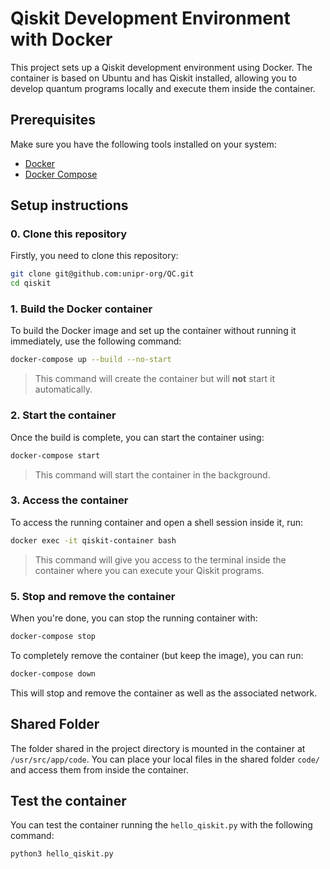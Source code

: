 # Qiskit Development Environment with Docker
This project sets up a Qiskit development environment using Docker. The container is based on Ubuntu and has Qiskit installed, allowing you to develop quantum programs locally and execute them inside the container.

## Prerequisites
Make sure you have the following tools installed on your system:
- [Docker](https://docs.docker.com/get-docker/)
- [Docker Compose](https://docs.docker.com/compose/install/)

## Setup instructions
### 0. Clone this repository
Firstly, you need to clone this repository:

```bash
git clone git@github.com:unipr-org/QC.git
cd qiskit
```

### 1. Build the Docker container
To build the Docker image and set up the container without running it immediately, use the following command:

```bash
docker-compose up --build --no-start
```

> This command will create the container but will **not** start it automatically.

### 2. Start the container
Once the build is complete, you can start the container using:

```bash
docker-compose start
```

> This command will start the container in the background.

### 3. Access the container
To access the running container and open a shell session inside it, run:

```bash
docker exec -it qiskit-container bash
```

> This command will give you access to the terminal inside the container where you can execute your Qiskit programs.

### 5. Stop and remove the container
When you're done, you can stop the running container with:

```bash
docker-compose stop
```

To completely remove the container (but keep the image), you can run:

```bash
docker-compose down
```

This will stop and remove the container as well as the associated network.

## Shared Folder
The folder shared in the project directory is mounted in the container at `/usr/src/app/code`. You can place your local files in the shared folder `code/` and access them from inside the container.

## Test the container
You can test the container running the `hello_qiskit.py` with the following command:

```python
python3 hello_qiskit.py
```